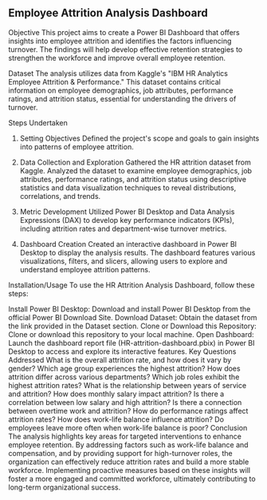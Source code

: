 ## Employee Attrition Analysis Dashboard
Objective
This project aims to create a Power BI Dashboard that offers insights into employee attrition and identifies the factors influencing turnover. The findings will help develop effective retention strategies to strengthen the workforce and improve overall employee retention.

Dataset
The analysis utilizes data from Kaggle's "IBM HR Analytics Employee Attrition & Performance." This dataset contains critical information on employee demographics, job attributes, performance ratings, and attrition status, essential for understanding the drivers of turnover.

Steps Undertaken
1. Setting Objectives
Defined the project's scope and goals to gain insights into patterns of employee attrition.

2. Data Collection and Exploration
Gathered the HR attrition dataset from Kaggle.
Analyzed the dataset to examine employee demographics, job attributes, performance ratings, and attrition status using descriptive statistics and data visualization techniques to reveal distributions, correlations, and trends.
3. Metric Development
Utilized Power BI Desktop and Data Analysis Expressions (DAX) to develop key performance indicators (KPIs), including attrition rates and department-wise turnover metrics.

4. Dashboard Creation
Created an interactive dashboard in Power BI Desktop to display the analysis results. The dashboard features various visualizations, filters, and slicers, allowing users to explore and understand employee attrition patterns.

Installation/Usage
To use the HR Attrition Analysis Dashboard, follow these steps:

Install Power BI Desktop: Download and install Power BI Desktop from the official Power BI Download Site.
Download Dataset: Obtain the dataset from the link provided in the Dataset section.
Clone or Download this Repository: Clone or download this repository to your local machine.
Open Dashboard: Launch the dashboard report file (HR-attrition-dashboard.pbix) in Power BI Desktop to access and explore its interactive features.
Key Questions Addressed
What is the overall attrition rate, and how does it vary by gender?
Which age group experiences the highest attrition?
How does attrition differ across various departments?
Which job roles exhibit the highest attrition rates?
What is the relationship between years of service and attrition?
How does monthly salary impact attrition? Is there a correlation between low salary and high attrition?
Is there a connection between overtime work and attrition?
How do performance ratings affect attrition rates?
How does work-life balance influence attrition? Do employees leave more often when work-life balance is poor?
Conclusion
The analysis highlights key areas for targeted interventions to enhance employee retention. By addressing factors such as work-life balance and compensation, and by providing support for high-turnover roles, the organization can effectively reduce attrition rates and build a more stable workforce. Implementing proactive measures based on these insights will foster a more engaged and committed workforce, ultimately contributing to long-term organizational success.
